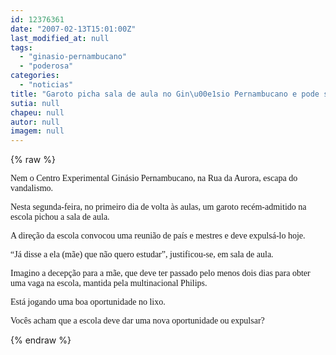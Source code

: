 ```yaml
---
id: 12376361
date: "2007-02-13T15:01:00Z"
last_modified_at: null
tags:
  - "ginasio-pernambucano"
  - "poderosa"
categories:
  - "noticias"
title: "Garoto picha sala de aula no Gin\u00e1sio Pernambucano e pode ser expulso"
sutia: null
chapeu: null
autor: null
imagem: null
---
```

{% raw %}
<p><P><FONT face=Verdana>Nem o Centro Experimental Ginásio Pernambucano, na Rua da Aurora, escapa do vandalismo.</FONT></P></p>
<p><P><FONT face=Verdana>Nesta segunda-feira, no primeiro dia de volta às aulas, um garoto recém-admitido na escola pichou a sala de aula.</FONT></P></p>
<p><P><FONT face=Verdana>A direção da escola convocou uma reunião de país e mestres e deve expulsá-lo hoje.</FONT></P></p>
<p><P><FONT face=Verdana>“Já disse a ela (mãe) que não quero estudar”, justificou-se, em sala de aula.</FONT></P></p>
<p><P><FONT face=Verdana>Imagino a decepção para a mãe, que deve ter passado pelo menos dois dias para obter uma vaga na escola, mantida pela multinacional Philips.</FONT></P></p>
<p><P><FONT face=Verdana>Está jogando uma boa oportunidade no lixo.</FONT></P></p>
<p><P><FONT face=Verdana>Vocês acham que a escola deve dar uma nova oportunidade ou expulsar?</FONT></P> </p>
{% endraw %}